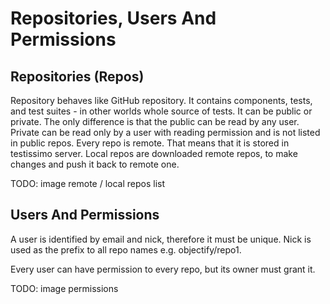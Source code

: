 # Repositories, Users And Permissions

## Repositories (Repos)

Repository behaves like GitHub repository. It contains components, tests, and test suites - in other worlds whole source of tests. It can be public or private. The only difference is that the public can be read by any user. Private can be read only by a user with reading permission and is not listed in public repos. Every repo is remote. That means that it is stored in testissimo server. Local repos are downloaded remote repos, to make changes and push it back to remote one.

TODO: image remote / local repos list

## Users And Permissions

A user is identified by email and nick, therefore it must be unique. Nick is used as the prefix to all repo names e.g. objectify/repo1. 


Every user can have permission to every repo, but its owner must grant it.

TODO: image permissions
